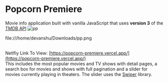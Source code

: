 # Popcorn Premiere
Movie info application built with vanilla JavaScript that uses **version 3** of the [TMDB API](https://developers.themoviedb.org/3)
![pp](https://github.com/Devanshudd/POPCORN-PREMIERE/assets/100607040/03a1cfaf-3e81-4dc5-9a8b-0ba655cd470e)

file:///home/devanshu/Downloads/pp.png


<br>Netlfiy Link To View: [https://popcorn-premiere.vercel.app/](https://popcorn-premiere.vercel.app/)<br />
This includes the most popular movies and TV shows with detail pages, a search box for movies and shows with full pagination and a slider for movies currently playing in theaters. The slider uses the [Swiper](https://swiperjs.com) library.


